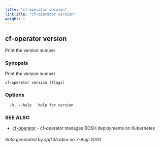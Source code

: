 ```yaml
---
title: "cf-operator version"
linkTitle: "cf-operator version"
weight: 1
---
```

## cf-operator version

Print the version number

### Synopsis

Print the version number

```
cf-operator version [flags]
```

### Options

```
  -h, --help   help for version
```

### SEE ALSO

* [cf-operator](../cf-operator)	 - cf-operator manages BOSH deployments on Kubernetes

###### Auto generated by spf13/cobra on 7-Aug-2020
